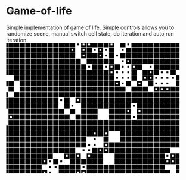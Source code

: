 # Game-of-life
Simple implementation of game of life. Simple controls allows you to randomize scene, manual switch cell state, do iteration and auto run iteration.
![alt text](https://github.com/SebaLenny/Game-of-life/blob/master/Screenshot.png)
